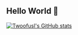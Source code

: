 ## Hello World 👋

<!--
- 隐藏一些统计信息（加在用户名后）：&hide=stars,commits,prs,issues,contribs
- 私人项目提交数：&count_private=true
- 显示图标：&show_icons=true
- 自定义主题：&theme=vision-friendly-dark
-->

[![Twoofusl's GitHub stats](https://github-readme-stats.vercel.app/api?username=Twoofusl&count_private=true&hide=prs&show_icons=true&theme=great-gatsby)](https://github.com/anuraghazra/github-readme-stats)

<!--
 - 热门语言
[![Top Langs](https://github-readme-stats.vercel.app/api/top-langs/?username=Twoofusl&layout=compact)](https://github.com/anuraghazra/github-readme-stats)
-->

